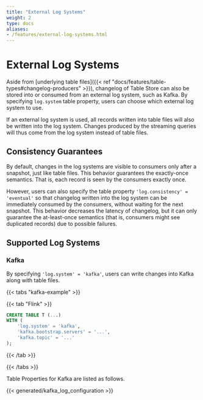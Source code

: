 ```yaml
---
title: "External Log Systems"
weight: 2
type: docs
aliases:
- /features/external-log-systems.html
---
```

<!--
Licensed to the Apache Software Foundation (ASF) under one
or more contributor license agreements.  See the NOTICE file
distributed with this work for additional information
regarding copyright ownership.  The ASF licenses this file
to you under the Apache License, Version 2.0 (the
"License"); you may not use this file except in compliance
with the License.  You may obtain a copy of the License at

  http://www.apache.org/licenses/LICENSE-2.0

Unless required by applicable law or agreed to in writing,
software distributed under the License is distributed on an
"AS IS" BASIS, WITHOUT WARRANTIES OR CONDITIONS OF ANY
KIND, either express or implied.  See the License for the
specific language governing permissions and limitations
under the License.
-->

# External Log Systems

Aside from [underlying table files]({{< ref "docs/features/table-types#changelog-producers" >}}), changelog of Table Store can also be stored into or consumed from an external log system, such as Kafka. By specifying `log.system` table property, users can choose which external log system to use.

If an external log system is used, all records written into table files will also be written into the log system. Changes produced by the streaming queries will thus come from the log system instead of table files.

## Consistency Guarantees

By default, changes in the log systems are visible to consumers only after a snapshot, just like table files. This behavior guarantees the exactly-once semantics. That is, each record is seen by the consumers exactly once.

However, users can also specify the table property `'log.consistency' = 'eventual'` so that changelog written into the log system can be immediately consumed by the consumers, without waiting for the next snapshot. This behavior decreases the latency of changelog, but it can only guarantee the at-least-once semantics (that is, consumers might see duplicated records) due to possible failures.

## Supported Log Systems

### Kafka

By specifying `'log.system' = 'kafka'`, users can write changes into Kafka along with table files.

{{< tabs "kafka-example" >}}

{{< tab "Flink" >}}

```sql
CREATE TABLE T (...)
WITH (
    'log.system' = 'kafka',
    'kafka.bootstrap.servers' = '...',
    'kafka.topic' = '...'
);
```

{{< /tab >}}

{{< /tabs >}}

Table Properties for Kafka are listed as follows.

{{< generated/kafka_log_configuration >}}
